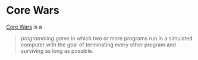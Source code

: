 # Core Wars
[Core Wars][corewars] is a

> _programming game_ in which two or more programs run in a simulated computer with the goal of terminating every other program and surviving as long as possible.

[corewars]: https://corewars.org
